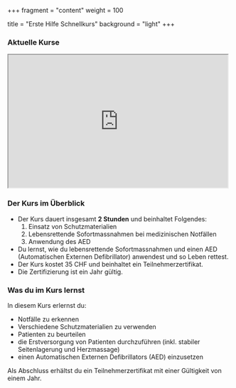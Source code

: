 +++
fragment = "content"
weight = 100

title = "Erste Hilfe Schnellkurs"
background = "light"
+++

### Aktuelle Kurse
<iframe src="https://app.cituro.com/booking/4349650?presetService=11eba40dcbeb2f959c1b85b0407cc527" width="98%" height="300"></iframe>

### Der Kurs im Überblick

- Der Kurs dauert insgesamt **2 Stunden** und beinhaltet Folgendes:
  1. Einsatz von Schutzmaterialien
  2. Lebensrettende Sofortmassnahmen bei medizinischen Notfällen
  3. Anwendung des AED
- Du lernst, wie du lebensrettende Sofortmassnahmen und einen AED (Automatischen Externen Defibrillator) anwendest und so Leben rettest.
- Der Kurs kostet 35 CHF und beinhaltet ein Teilnehmerzertifikat.
- Die Zertifizierung ist ein Jahr gültig.

### Was du im Kurs lernst

In diesem Kurs erlernst du:

- Notfälle zu erkennen
- Verschiedene Schutzmaterialien zu verwenden
- Patienten zu beurteilen
- die Erstversorgung von Patienten durchzuführen (inkl. stabiler Seitenlagerung und Herzmassage)
- einen Automatischen Externen Defibrillators (AED) einzusetzen

Als Abschluss erhältst du ein Teilnehmerzertifikat mit einer Gültigkeit von einem Jahr.

<script type="application/ld+json">
  {
    "@context": "https://schema.org",
    "@type": "Course",
    "name": "Erste Hilfe Schnellkurs",
    "description": "Lerne wie du im Notfall leben retten kannst. Im Kurs erlernst anhand praktischer Übungen und Szenarien in zwei Stunden, wie du lebensrettende Sofortmassnahmen durchführst und einen AED einsetzt.",
    "provider": {
      "@type": "Organization",
      "name": "Nothelfer365",
      "sameAs": "https://nothelfer365.ch"
    }
  }
</script>